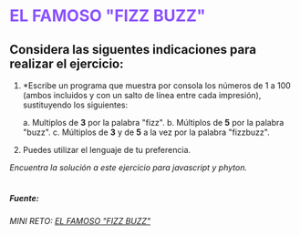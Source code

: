 # <font color="#8C52FF"> EL FAMOSO "FIZZ BUZZ" </font>

## Considera las siguentes indicaciones para realizar el ejercicio: 

1. *Escribe un programa que muestra por consola los números de 1 a 100 (ambos incluidos y con un salto de línea entre cada impresión), sustituyendo los siguientes:

    a. Multiplos de **3** por la palabra "fizz".
    b. Múltiplos de **5** por la palabra "buzz".
    c. Múltiplos de **3** y de **5** a la vez por la palabra "fizzbuzz".

2. Puedes utilizar el lenguaje de tu preferencia.

*Encuentra la solución a este ejercicio para javascript y phyton.*
<br>
<br>
##### Fuente: 
###### MINI RETO: [EL FAMOSO "FIZZ BUZZ"](https://youtu.be/AO03hE9wfyg)